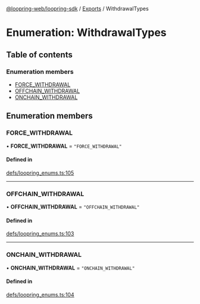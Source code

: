 [@loopring-web/loopring-sdk](../README.md) / [Exports](../modules.md) / WithdrawalTypes

# Enumeration: WithdrawalTypes

## Table of contents

### Enumeration members

- [FORCE\_WITHDRAWAL](WithdrawalTypes.md#force_withdrawal)
- [OFFCHAIN\_WITHDRAWAL](WithdrawalTypes.md#offchain_withdrawal)
- [ONCHAIN\_WITHDRAWAL](WithdrawalTypes.md#onchain_withdrawal)

## Enumeration members

### FORCE\_WITHDRAWAL

• **FORCE\_WITHDRAWAL** = `"FORCE_WITHDRAWAL"`

#### Defined in

[defs/loopring_enums.ts:105](https://github.com/Loopring/loopring_sdk/blob/18accaa/src/defs/loopring_enums.ts#L105)

___

### OFFCHAIN\_WITHDRAWAL

• **OFFCHAIN\_WITHDRAWAL** = `"OFFCHAIN_WITHDRAWAL"`

#### Defined in

[defs/loopring_enums.ts:103](https://github.com/Loopring/loopring_sdk/blob/18accaa/src/defs/loopring_enums.ts#L103)

___

### ONCHAIN\_WITHDRAWAL

• **ONCHAIN\_WITHDRAWAL** = `"ONCHAIN_WITHDRAWAL"`

#### Defined in

[defs/loopring_enums.ts:104](https://github.com/Loopring/loopring_sdk/blob/18accaa/src/defs/loopring_enums.ts#L104)
